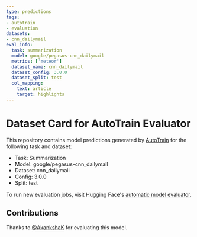```yaml
---
type: predictions
tags:
- autotrain
- evaluation
datasets:
- cnn_dailymail
eval_info:
  task: summarization
  model: google/pegasus-cnn_dailymail
  metrics: ['meteor']
  dataset_name: cnn_dailymail
  dataset_config: 3.0.0
  dataset_split: test
  col_mapping:
    text: article
    target: highlights
---
```

# Dataset Card for AutoTrain Evaluator

This repository contains model predictions generated by [AutoTrain](https://huggingface.co/autotrain) for the following task and dataset:

* Task: Summarization
* Model: google/pegasus-cnn_dailymail
* Dataset: cnn_dailymail
* Config: 3.0.0
* Split: test

To run new evaluation jobs, visit Hugging Face's [automatic model evaluator](https://huggingface.co/spaces/autoevaluate/model-evaluator).

## Contributions

Thanks to [@AkankshaK](https://huggingface.co/AkankshaK) for evaluating this model.
